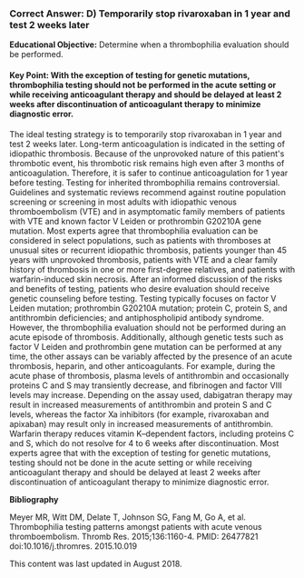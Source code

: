 
### Correct Answer: D) Temporarily stop rivaroxaban in 1 year and test 2 weeks later 

**Educational Objective:** Determine when a thrombophilia evaluation should be performed.

#### **Key Point:** With the exception of testing for genetic mutations, thrombophilia testing should not be performed in the acute setting or while receiving anticoagulant therapy and should be delayed at least 2 weeks after discontinuation of anticoagulant therapy to minimize diagnostic error.

The ideal testing strategy is to temporarily stop rivaroxaban in 1 year and test 2 weeks later. Long-term anticoagulation is indicated in the setting of idiopathic thrombosis. Because of the unprovoked nature of this patient's thrombotic event, his thrombotic risk remains high even after 3 months of anticoagulation. Therefore, it is safer to continue anticoagulation for 1 year before testing. Testing for inherited thrombophilia remains controversial. Guidelines and systematic reviews recommend against routine population screening or screening in most adults with idiopathic venous thromboembolism (VTE) and in asymptomatic family members of patients with VTE and known factor V Leiden or prothrombin G20210A gene mutation. Most experts agree that thrombophilia evaluation can be considered in select populations, such as patients with thromboses at unusual sites or recurrent idiopathic thrombosis, patients younger than 45 years with unprovoked thrombosis, patients with VTE and a clear family history of thrombosis in one or more first-degree relatives, and patients with warfarin-induced skin necrosis. After an informed discussion of the risks and benefits of testing, patients who desire evaluation should receive genetic counseling before testing. Testing typically focuses on factor V Leiden mutation; prothrombin G20210A mutation; protein C, protein S, and antithrombin deficiencies; and antiphospholipid antibody syndrome. However, the thrombophilia evaluation should not be performed during an acute episode of thrombosis. Additionally, although genetic tests such as factor V Leiden and prothrombin gene mutation can be performed at any time, the other assays can be variably affected by the presence of an acute thrombosis, heparin, and other anticoagulants. For example, during the acute phase of thrombosis, plasma levels of antithrombin and occasionally proteins C and S may transiently decrease, and fibrinogen and factor VIII levels may increase. Depending on the assay used, dabigatran therapy may result in increased measurements of antithrombin and protein S and C levels, whereas the factor Xa inhibitors (for example, rivaroxaban and apixaban) may result only in increased measurements of antithrombin. Warfarin therapy reduces vitamin K–dependent factors, including proteins C and S, which do not resolve for 4 to 6 weeks after discontinuation. Most experts agree that with the exception of testing for genetic mutations, testing should not be done in the acute setting or while receiving anticoagulant therapy and should be delayed at least 2 weeks after discontinuation of anticoagulant therapy to minimize diagnostic error.

**Bibliography**

Meyer MR, Witt DM, Delate T, Johnson SG, Fang M, Go A, et al. Thrombophilia testing patterns amongst patients with acute venous thromboembolism. Thromb Res. 2015;136:1160-4. PMID: 26477821 doi:10.1016/j.thromres. 2015.10.019

This content was last updated in August 2018.
